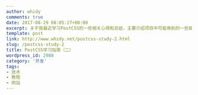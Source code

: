 ```yaml
---
author: whidy
comments: true
date: 2017-08-29 08:05:27+00:00
excerpt: 关于我最近学习PostCSS的一些相关心得和总结，主要介绍项目中可能用到的一些插件比如autoprefixer，postcss-partial-import，postcss-advanced-variables，cssnano，postcss-px2rem，precss等等
template: post
link: http://www.whidy.net/postcss-study-2.html
slug: /postcss-study-2
title: PostCSS学习指南（二）
wordpress_id: 2988
category: '开发'
tags:
- 技术
- 教程
- 网站
---
```


